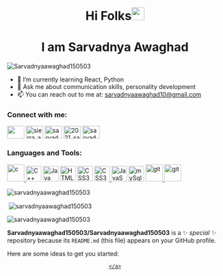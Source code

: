 
<h1 align="center">Hi Folks<img src="https://raw.githubusercontent.com/MartinHeinz/MartinHeinz/master/wave.gif" width="30px">
<h1 align="center">I am Sarvadnya Awaghad</h1>
  

<p align="left"> <img src="https://komarev.com/ghpvc/?username=Sarvadnyaawaghad150503&label=Profile%20views&color=3382ed&style=for-the-badge&label=VISITORS" alt="Sarvadnyaawaghad150503" /> </p>
  
- 🌱 I’m currently learning React, Python
- 💬 Ask me about communication skills, personality development
- 📫 You can reach out to me at: sarvadnyaawaghad10@gmail.com
  



<h3 align="left">Connect with me:</h3>
<p align="left">
<a href="https://www.linkedin.com/in/sarvadnya-awaghad-369411249/" target="blank"><img align="center" src="https://raw.githubusercontent.com/rahuldkjain/github-profile-readme-generator/master/src/images/icons/Social/linked-in-alt.svg"sarvadnya-awaghad" height="30" width="40" /></a>
<a href="https://www.instagram.com/sierra_alpha_43/" target="blank"><img align="center" src="https://raw.githubusercontent.com/rahuldkjain/github-profile-readme-generator/master/src/images/icons/Social/instagram.svg" alt="sierra_alpha_43" height="30" width="40" /></a>  
  <a href="https://www.facebook.com/sarvadnya.awaghad.9/" target="blank"><img align="center" src="https://raw.githubusercontent.com/rahuldkjain/github-profile-readme-generator/master/src/images/icons/Social/facebook.svg" alt="sarvadnya.awaghad" height="30" width="40" /></a>
  <a href="https://www.hackerrank.com/2021_sarvadnya_1" target="blank"><img align="center" src="https://raw.githubusercontent.com/rahuldkjain/github-profile-readme-generator/master/src/images/icons/Social/hackerrank.svg" alt="2021_sarvadnya_1" height="30" width="40" /></a>
  <a href="https://twitter.com/Sierra_alpha_43" target="blank"><img align="center" src="https://raw.githubusercontent.com/rahuldkjain/github-profile-readme-generator/master/src/images/icons/Social/twitter.svg" alt="sarvadnyaawaghad" height="30" width="40" /></a>
</p>
<p align="left">
  <h3 align="left">Languages and Tools:</h3>
  </a> <a href="https://www.cprogramming.com/" target="_blank" rel="noreferrer"> <img src="https://img.icons8.com/color/256/c-programming.png" alt="c" width="40" height="40"/> </a> 
<a href="https://docs.microsoft.com/en-us/cpp/?view=msvc-170" target="_blank" rel="noreferrer"><img src="https://img.icons8.com/color/256/c-plus-plus-logo.png" width="36" height="36" alt="C++" /></a> 
  <a href="https://www.oracle.com/java/" target="_blank" rel="noreferrer"><img src="https://img.icons8.com/color/256/java-coffee-cup-logo.png" width="36" height="36" alt="Java" /></a>
 <a href="https://developer.mozilla.org/en-US/docs/Glossary/HTML5" target="_blank" rel="noreferrer"><img src="https://img.icons8.com/color/256/html-5--v1.png" width="36" height="36" alt="HTML5" /></a>
  <a href="https://www.w3.org/TR/CSS/#css" target="_blank" rel="noreferrer"><img src="https://img.icons8.com/color/256/css3.png" width="36" height="36" alt="CSS3" /></a>
<a  href="https://www.w3.org/TR/CSS/#css" target="_blank" rel="noreferrer" > <img src="https://img.icons8.com/color/256/tailwindcss.png" width="36" height="36" alt="CSS3" /> </a>
  <a href="https://developer.mozilla.org/en-US/docs/Web/JavaScript" target="_blank" rel="noreferrer"><img src="https://raw.githubusercontent.com/danielcranney/readme-generator/main/public/icons/skills/javascript-colored.svg" width="36" height="36" alt="JavaScript" /></a>
   <a href="https://www.mysql.com/about/legal/logos.html" target="_blank" rel="noreferrer"><img src="https://www.vectorlogo.zone/logos/mysql/mysql-icon.svg" width="36" height="36" alt="mySql" /></a>
  <a href="https://git-scm.com/" target="_blank" rel="noreferrer"> <img src="https://www.vectorlogo.zone/logos/git-scm/git-scm-icon.svg" alt="git" width="40" height="40"/> </a>
  <a href="https://git-scm.com/" target="_blank" rel="noreferrer"> <img src="https://repository-images.githubusercontent.com/410214337/070f2aba-d9d6-4699-b887-9a0f29015b1b" alt="git" width="40" height="40"/> </a>

 
<p><img align="center" src="https://github-readme-stats.vercel.app/api/top-langs?username=sarvadnyaawaghad150503&show_icons=true&locale=en&layout=compact" alt="sarvadnyaawaghad150503" /></p>

<p>&nbsp;<img align="center" src="https://github-readme-stats.vercel.app/api?username=sarvadnyaawaghad150503&show_icons=true&locale=en" alt="sarvadnyaawaghad150503" /></p>

<p><img align="center" src="https://github-readme-streak-stats.herokuapp.com/?user=sarvadnyaawaghad150503&" alt="sarvadnyaawaghad150503" /></p>


**Sarvadnyaawaghad150503/Sarvadnyaawaghad150503** is a ✨ _special_ ✨ repository because its `README.md` (this file) appears on your GitHub profile.

Here are some ideas to get you started:

  <div align="center">
    <a href="https://Sarvadnyaawaghad150503.github.io/Sarvadnyaawaghad150503/">
       
    </a>
</div>
<br>
